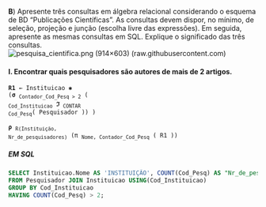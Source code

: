 **B**) Apresente três consultas em álgebra relacional considerando o esquema de BD “Publicações Científicas”. As consultas devem dispor, no mínimo, de seleção, projeção e junção (escolha livre das expressões). Em seguida, apresente as mesmas consultas em SQL. Explique o significado das três consultas.
![pesquisa_cientifica.png (914×603) (raw.githubusercontent.com)](https://raw.githubusercontent.com/jsvitor/iaad-bsi-ufrpe/main/semana%2007-08/pesquisa_cientifica.png)

#### I. Encontrar quais pesquisadores são autores de mais de 2 artigos.
<code>**R1** ← Instituicao **✱** (**σ** <sub>Contador_Cod_Pesq > 2</sub>  ( <sub>Cod_Instituicao</sub> **ℑ** <sub>CONTAR Cod_Pesq</sub>( Pesquisador )) )</code>

<code>**ρ** <sub>R(Instituição, Nr_de_pesquisadores)</sub> (π <sub>Nome, Contador_Cod_Pesq</sub> ( R1 )) </code>

##### EM SQL
```sql
SELECT Instituicao.Nome AS 'INSTITUIÇÃO', COUNT(Cod_Pesq) AS "Nr_de_pesquisadores"
FROM Pesquisador JOIN Instituicao USING(Cod_Instituicao)
GROUP BY Cod_Instituicao
HAVING COUNT(Cod_Pesq) > 2;
```

